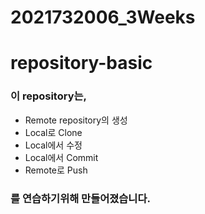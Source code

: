 # 2021732006_3Weeks

# repository-basic

### 이 repository는,
* Remote repository의 생성
* Local로 Clone
* Local에서 수정
* Local에서 Commit
* Remote로 Push
### 를 연습하기위해 만들어졌습니다.
